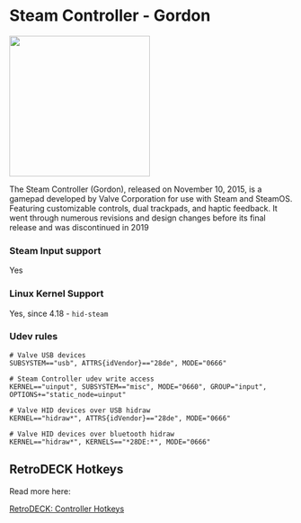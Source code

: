 # Steam Controller - Gordon

<img src="../../../wiki_images/controllers/steam-controller-gordon.png" width="250">

The Steam Controller (Gordon), released on November 10, 2015, is a gamepad developed by Valve Corporation for use with Steam and SteamOS. Featuring customizable controls, dual trackpads, and haptic feedback. It went through numerous revisions and design changes before its final release and was discontinued in 2019

### Steam Input support
Yes

### Linux Kernel Support
Yes, since 4.18 - `hid-steam`

### Udev rules

```
# Valve USB devices
SUBSYSTEM=="usb", ATTRS{idVendor}=="28de", MODE="0666"

# Steam Controller udev write access
KERNEL=="uinput", SUBSYSTEM=="misc", MODE="0660", GROUP="input", OPTIONS+="static_node=uinput"

# Valve HID devices over USB hidraw
KERNEL=="hidraw*", ATTRS{idVendor}=="28de", MODE="0666"

# Valve HID devices over bluetooth hidraw
KERNEL=="hidraw*", KERNELS=="*28DE:*", MODE="0666"
```

## RetroDECK Hotkeys

Read more here:

[RetroDECK: Controller Hotkeys](../../wiki_rd_controls/hotkeys-retrodeck.md)
